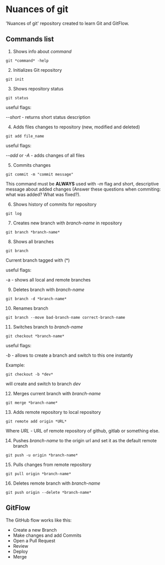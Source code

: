 # Nuances of git

'Nuances of git' repository created to learn Git and GitFlow.

## Commands list

1. Shows info about *command*

`git *command* -help`

2. Initializes Git repository

`git init`

3. Shows repository status

`git status`

useful flags:

*--short* - returns short status description

4. Adds files changes to repository (new, modified and deleted)

`git add file_name`

useful flags:

*--add* or *-A* - adds changes of all files

5. Commits changes

`git commit -m "commit message"`

This command must be **ALWAYS** used with *-m* flag and short, descriptive message about added changes (Answer these questions when commiting: what was added? What was fixed?).

6. Shows history of commits for repository

`git log`

7. Creates new branch with *branch-name* in repository

`git branch *branch-name*`

8. Shows all branches

`git branch`

Current branch tagged with (*)

useful flags:

-a - shows all local and remote branches

9. Deletes branch with *branch-name*

`git branch -d *branch-name*`

10. Renames branch

`git branch --move bad-branch-name correct-branch-name`

11. Switches branch to *branch-name*

`git checkout *branch-name*`

useful flags:

*-b* - allows to create a branch and switch to this one instantly

Example:

`git checkout -b *dev*`

will create and switch to branch *dev*

12. Merges current branch with *branch-name*

`git merge *branch-name*`

13. Adds remote repository to local repository

`git remote add origin *URL*`

Where *URL* - URL of remote repository of github, gitlab or something else.

14. Pushes *branch-name* to the origin url and set it as the default remote branch

`git push -u origin *branch-name*`

15. Pulls changes from remote repository

`git pull origin *branch-name*`


16. Deletes remote branch with *branch-name*

`git push origin --delete *branch-name*`
## GitFlow

The GitHub flow works like this:

- Create a new Branch
- Make changes and add Commits
- Open a Pull Request
- Review
- Deploy
- Merge
